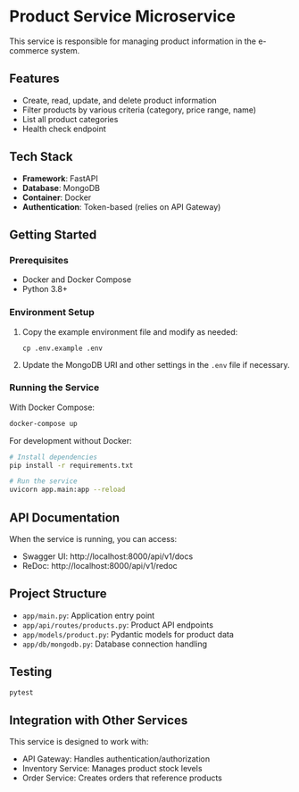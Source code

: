 # Product Service Microservice

This service is responsible for managing product information in the e-commerce system.

## Features

- Create, read, update, and delete product information
- Filter products by various criteria (category, price range, name)
- List all product categories
- Health check endpoint

## Tech Stack

- **Framework**: FastAPI
- **Database**: MongoDB
- **Container**: Docker
- **Authentication**: Token-based (relies on API Gateway)

## Getting Started

### Prerequisites

- Docker and Docker Compose
- Python 3.8+

### Environment Setup

1. Copy the example environment file and modify as needed:
   ```
   cp .env.example .env
   ```

2. Update the MongoDB URI and other settings in the `.env` file if necessary.

### Running the Service

With Docker Compose:

```bash
docker-compose up
```

For development without Docker:

```bash
# Install dependencies
pip install -r requirements.txt

# Run the service
uvicorn app.main:app --reload
```

## API Documentation

When the service is running, you can access:

- Swagger UI: http://localhost:8000/api/v1/docs
- ReDoc: http://localhost:8000/api/v1/redoc

## Project Structure

- `app/main.py`: Application entry point
- `app/api/routes/products.py`: Product API endpoints
- `app/models/product.py`: Pydantic models for product data
- `app/db/mongodb.py`: Database connection handling

## Testing

```bash
pytest
```

## Integration with Other Services

This service is designed to work with:

- API Gateway: Handles authentication/authorization
- Inventory Service: Manages product stock levels
- Order Service: Creates orders that reference products